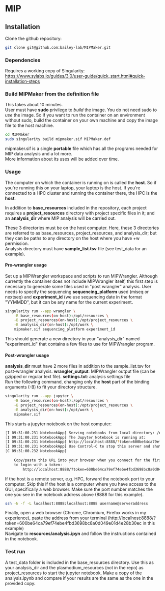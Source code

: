 MIP
=========
## Installation
Clone the github repository:
```bash
git clone git@github.com:bailey-lab/MIPMaker.git
```
### Dependencies
Requires a working copy of Singularity: https://www.sylabs.io/guides/3.0/user-guide/quick_start.html#quick-installation-steps
### Build MIPMaker from the definition file 
This takes  about 10 minutes.  
User must have **sudo** privilege to _build_ the image. You do not need sudo to _use_ the image. So if you want to run the container on an environment without sudo, build the container on your own machine and copy the image file to the host machine.
```bash
cd MIPMaker
sudo singularity build mipmaker.sif MIPMaker.def
```
mipmaker.sif is a single **portable** file which has all the programs needed for MIP data analysis and a lot more.  
More information about its uses will be added over time.
### Usage
The computer on which the container is running on is called the **host**. So if you're running this on your laptop, your laptop is the host. If you're connected to a HPC cluster and running the container there, the HPC is the **host**.  

In addition to **base_resources** included in the repository, each project requires a **project_resources** directory with project specific files in it; and an **analysis_dir** where MIP analysis will be carried out.  

These 3 directories must be on the host computer. Here, these 3 directories are referred to as base_resources, project_resources, and analysis_dir; but they can be paths to any directory on the host where you have +w permission.  
Analysis directory must have **sample_list.tsv** file (see test_data for an example).
#### Pre-wrangler usage
Set up a MIPWrangler workspace and scripts to run MIPWrangler. Although currently the container does not include MIPWrangler itself, this  first step is necessary to generate some files used in "post wrangler" analysis. User needs to specify the sequencing **sequencing_platform** used (miseq or nextseq) and **experiment_id** (we use sequencing date in the format "YYMMDD", but it can be any name for the current experiment.
```bash
singularity run --app wrangler \
    -B base_resources(on-host):/opt/resources \
    -B project_resources(on-host):/opt/project_resources \
    -B analysis_dir(on-host):/opt/work \
    mipmaker.sif sequencing_platform experiment_id
```
This should generate a new directory in your "analysis_dir" named "experiment_id" that contains a few files to use for MIPWrangler program.
#### Post-wrangler usage
**analysis_dir** must have 2 more files in addition to the sample_list.tsv for post-wrangler analysis.
**wrangler_output**: MIPWrangler output file (can be gzipped or regular text file).
**settings.txt**: analysis settings file  
Run the following command, changing only the **host** part of the binding arguments (-B) to fit your directory structure.
```bash
singularity run --app jupyter \
    -B base_resources(on-host):/opt/resources \
    -B project_resources(on-host):/opt/project_resources \
    -B analysis_dir(on-host):/opt/work \
    mipmaker.sif
```

This starts a jupyter notebook on the host computer: 
```bash
[I 09:31:00.231 NotebookApp] Serving notebooks from local directory: /opt
[I 09:31:00.231 NotebookApp] The Jupyter Notebook is running at:
[I 09:31:00.231 NotebookApp] http://localhost:8888/?token=600be64ca79ef74ebe4fbd3698bc8a0d049e01d4e28b30ec
[I 09:31:00.231 NotebookApp] Use Control-C to stop this server and shut down all kernels (twice to skip confirmation).
[C 09:31:00.232 NotebookApp] 
    
    Copy/paste this URL into your browser when you connect for the first time,
    to login with a token:
        http://localhost:8888/?token=600be64ca79ef74ebe4fbd3698bc8a0d049e01d4e28b30ec
```
If the host is a remote server, e.g. HPC, forward the notebook port to your computer. Skip this if the host is a computer where you have access to the GUI, specifically a web browser. Make sure the port number matches the one you see in the notebook address above (8888 for this example).
```bash
ssh -N -f -L localhost:8888:localhost:8888 username@serveraddress
```

Finally, open a web browser (Chrome, Chromium, Firefox works in my experience), paste the address from your terminal (http://localhost:8888/?token=600be64ca79ef74ebe4fbd3698bc8a0d049e01d4e28b30ec in this example)  
Navigate to **resources/analysis.ipyn** and follow the instructions contained in the notebook.
### Test run
A test_data folder is included in the base_resources directory. Use this as your analysis_dir and the plasmodium_resources (not in the repo) as project_resources to start the jupyter notebook. Make a copy of the analysis.ipynb and compare if your results are the same as the one in the provided copy.
